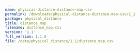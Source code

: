 ```yaml
---
name: physical-distance-distance-map-csv
permalink: /downloads/physical-distance-distance-map-csv/1_1
package: physical_distance
title: distance_map
filename: distance_map.csv
version: '1.1'
full_version: 1.1.0
file: /data/physical_distance/1.1/distance_map.csv
---
```

